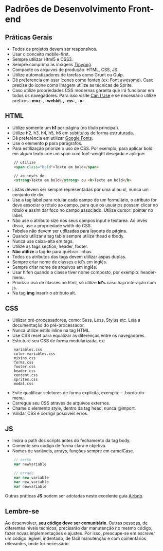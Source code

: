 # Padrões de Desenvolvimento Front-end

## Práticas Gerais

- Todos os projetos devem ser responsivos.
- Usar o conceito mobile-first.
- Sempre utilizar Html5 e CSS3.
- Sempre comprima as imagens [Tinypng](https://tinypng.com/).
- Compacte os arquivos de produção: HTML, CSS, JS.
- Utilize automatizadores de tarefas como Grunt ou Gulp.
- Dê preferencia em usar ícones como fontes (ex: [Font awesome](http://fontawesome.io)). Caso precise do ícone como imagem utilize as técnicas de Sprite. 
- Caso utilize propriedades CSS modernas garanta que irá funcionar em todos os navegadores. Para isso visite [Can I Use](https://caniuse.com/) e se necessário utilize prefixos **-moz-, -webkit-, -ms-, -o-** .


## HTML

- Utilize somente um **h1** por página (no título principal).
- Utilize h2, h3, h4, h5, h6 em subtítulos de forma estruturada.
- Dê preferência em utilizar [Google Fonts](https://fonts.google.com/).
- Use o elemento **p** para parágrafos.
- Para estilização priorize o uso de CSS. Por exemplo, para aplicar bold em algum texto crie um span com font-weight desejado e aplique:

```html
    // utilize
    <span class="bold">Texto em bold</span>
```
```html
    // ao invés de
    <strong>Texto em bold</strong> ou <b>Texto em bold</b>
```
- Listas devem ser sempre representadas por uma ul ou ol, nunca um conjunto de div.
- Use a tag label para rotular cada campo de um formulário, o atributo for deve associar o rótulo ao campo, para que os usuários possam clicar no rótulo e assim dar foco no campo associado. Utilize cursor: pointer no label.
- Não use o atributo size nos seus campos input e textarea. Ao invés disso, use a propriedade width do CSS.
- Tabelas não devem ser utilizadas para layouts de página.
- Quando utilizar a tag table sempre utilize thead e tbody.
- Nunca use caixa-alta em tags.
- Utilize as tags section, header, footer.
- **Não utilize** a tag **br** para quebrar linhas.
- Todos os atributos das tags devem utilizar aspas duplas.
- Sempre criar nome de classes e id's em inglês.
- Sempre criar nome de arquivos em inglês.
- Usar hifen quando a classe tiver nome composto, por exemplo: header-menu.
- Priorizar uso de classes no html, só utilize **Id's** caso haja interação com js.
- Na tag **img** inserir o atributo alt.

## CSS

- Utilizar pré-processadores, como: Sass, Less, Stylus etc. Leia a documentação do pré-processador.
- Nunca utilize estilo inline na tag HTML.
- Use CSS reset para equalizar as diferenças entre os navegadores.
- Estruture seu CSS de forma modularizada, ex:
```
    variables.css
    color-variables.css 
    mixins.css
    forms.css
    footer.css
    header.css
    content.css
    sprites.css
    modal.css
```
- Evite qualificar seletores de forma explícita, exemplo: – .borda-do-menu.
- Carregue seu CSS através de arquivos externos.
- Chame o elemento style, dentro da tag head, nunca @import.
- Validar CSS e corrigir possíveis erros.

## JS

- Insira o path dos scripts antes do fechamento da tag body.
- Comente seu código de forma clara e objetiva.
- Nomes de variáveis, arrays, funções sempre em camelCase.

```javascript
    // certo
    var newVariable
```
```javascript
    // errado
    var new-variable
    var new_variable
    var newvariable
```
Outras práticas **JS** podem ser adotadas neste excelente guia [Airbnb](https://github.com/claudioromanosp/javascript-style-guide).

## Lembre-se

Ao desenvolver, **seu código deve ser comunitário**. Outras pessoas, de diferentes níveis técnicos, precisarão dar manutenção no mesmo código, fazer novas implementações e ajustes. Por isso, preocupe-se em escrever um código legível, indentado, de fácil manutenção e com comentários relevantes, onde for necessário.

